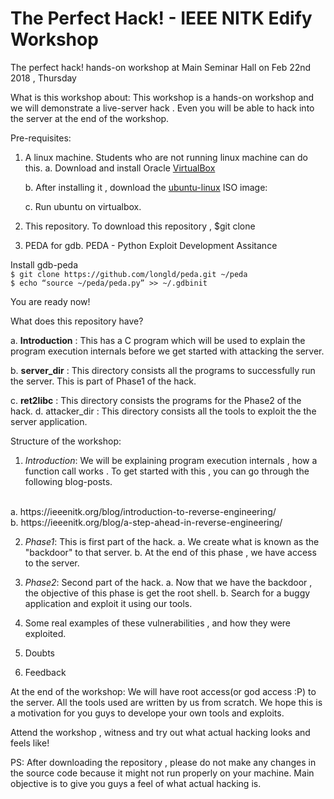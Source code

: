 # The Perfect Hack! - IEEE NITK Edify Workshop

The perfect hack! hands-on workshop at Main Seminar Hall on Feb 22nd 2018 , Thursday

What is this workshop about:
This workshop is a hands-on workshop and we will demonstrate a live-server hack .
Even you will be able to hack into the server at the end of the workshop.

Pre-requisites:

 1. A linux machine.
  Students who are not running linux machine can do this.
     a.  Download and install Oracle [VirtualBox](https://www.virtualbox.org/) 
          

    b.  After installing it , download the [ubuntu-linux](https://www.ubuntu.com/download/desktop) ISO image:
         
   

    c.  Run ubuntu on virtualbox.
    
2. This repository. To download this repository ,
    $git clone <URL to be added>
    
3. PEDA for gdb. PEDA - Python Exploit Development Assitance
      
  Install gdb-peda
  </br>
  `$ git clone https://github.com/longld/peda.git ~/peda`
  </br>
  `$ echo “source ~/peda/peda.py” >> ~/.gdbinit`

You are ready now!

What does this repository have?
 
  a. **Introduction** : This has a C program which will be used to explain the program execution internals before we get started with 
      attacking the server.
  
b. **server_dir**   : This directory consists all the programs to successfully run the server. This is part of Phase1 of the hack. 
  
c. **ret2libc**     : This directory consists the programs for the Phase2 of the hack.
  d. attacker_dir : This directory consists all the tools to exploit the the server application.
   

 Structure of the workshop:
 
 1. *Introduction*: We will be explaining program execution internals , how a function call works .
  To get started with this , you can go through the following blog-posts.
  </br>
      a.  https://ieeenitk.org/blog/introduction-to-reverse-engineering/
  </br>
      b.  https://ieeenitk.org/blog/a-step-ahead-in-reverse-engineering/
      
 2. *Phase1*: This is first part of the  hack.
     a. We create what is known as the "backdoor" to that server.
     b. At the end of this phase , we have access to the server.
 
 3. *Phase2*: Second part of the hack.
     a. Now that we have the backdoor , the objective of this phase is get the root shell.
     b. Search for a buggy application and exploit it using our tools.
 
 4. Some real examples of these vulnerabilities , and how they were exploited.
 
 5. Doubts 
 
 6. Feedback
 
  
 At the end of the workshop: We will have root access(or god access :P) to the server.
 All the tools used are written by us from scratch. We hope this is a motivation for you guys to develope your own tools and exploits.
 
 Attend the workshop , witness and try out what actual hacking looks and feels like!
 
 PS:  After downloading the repository , please do not make any changes in the source code because it might not run properly on your machine. Main objective is to give you guys a feel of what actual hacking is.

 
 










